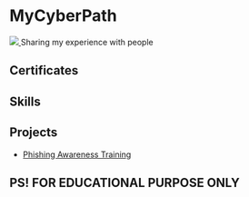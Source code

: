 # MyCyberPath
<a href='www.linkedin.com/in/vadim-pahomov'>
  <img src='https://img.shields.io/badge/-LinkedIn-0072b1?&style=for-the-badge&logo=linkedin&logoColor=white'/>
</a>
Sharing my experience with people

## Certificates

## Skills

## Projects 
- <a href="https://github.com/Ner0on/cyberPath/tree/main/01-Phishing-Awareness-Training"> Phishing Awareness Training </a> 



## PS! FOR EDUCATIONAL PURPOSE ONLY
